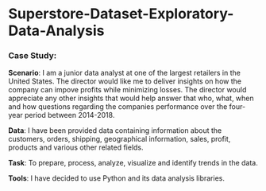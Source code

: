 # Superstore-Dataset-Exploratory-Data-Analysis

### Case Study:  

**Scenario**: I am a junior data analyst at one of the largest retailers in the United States. The director would like me to deliver insights on how the company can impove profits while minimizing losses. The director would appreciate any other insights that would help answer that who, what, when and how questions regarding the companies performance over the four-year period between 2014-2018.

**Data**: I have been provided data containing information about the customers, orders, shipping, geographical information, sales, profit, products and various other related fields.

**Task**: To prepare, process, analyze, visualize and identify trends in the data.

**Tools**: I have decided to use Python and its data analysis libraries.
